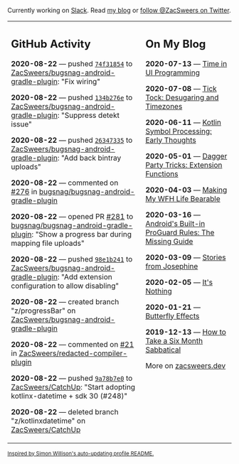 Currently working on [Slack](https://slack.com/). Read [my blog](https://zacsweers.dev/) or [follow @ZacSweers on Twitter](https://twitter.com/ZacSweers).

<table><tr><td valign="top" width="60%">

## GitHub Activity
<!-- githubActivity starts -->
**2020-08-22** — pushed [`74f31854`](https://github.com/ZacSweers/bugsnag-android-gradle-plugin/commit/74f31854ef18276fa8ed75ec38e303c9f95d05c6) to [ZacSweers/bugsnag-android-gradle-plugin](https://api.github.com/repos/ZacSweers/bugsnag-android-gradle-plugin): "Fix wiring"

**2020-08-22** — pushed [`134b276e`](https://github.com/ZacSweers/bugsnag-android-gradle-plugin/commit/134b276e9ad00b9bc71507a3160535c96b54ac1a) to [ZacSweers/bugsnag-android-gradle-plugin](https://api.github.com/repos/ZacSweers/bugsnag-android-gradle-plugin): "Suppress detekt issue"

**2020-08-22** — pushed [`26347335`](https://github.com/ZacSweers/bugsnag-android-gradle-plugin/commit/263473354d6adbac8be9d653ff99d5edc9a7ef11) to [ZacSweers/bugsnag-android-gradle-plugin](https://api.github.com/repos/ZacSweers/bugsnag-android-gradle-plugin): "Add back bintray uploads"

**2020-08-22** — commented on [#276](https://github.com/bugsnag/bugsnag-android-gradle-plugin/pull/276#issuecomment-678690500) in [bugsnag/bugsnag-android-gradle-plugin](https://api.github.com/repos/bugsnag/bugsnag-android-gradle-plugin)

**2020-08-22** — opened PR [#281](https://api.github.com/repos/bugsnag/bugsnag-android-gradle-plugin/pulls/281) to [bugsnag/bugsnag-android-gradle-plugin](https://api.github.com/repos/bugsnag/bugsnag-android-gradle-plugin): "Show a progress bar during mapping file uploads"

**2020-08-22** — pushed [`98e1b241`](https://github.com/ZacSweers/bugsnag-android-gradle-plugin/commit/98e1b241d8f7e4c27a3321f0e5798fc3fdd67d94) to [ZacSweers/bugsnag-android-gradle-plugin](https://api.github.com/repos/ZacSweers/bugsnag-android-gradle-plugin): "Add extension configuration to allow disabling"

**2020-08-22** — created branch "z/progressBar" on [ZacSweers/bugsnag-android-gradle-plugin](https://api.github.com/repos/ZacSweers/bugsnag-android-gradle-plugin)

**2020-08-22** — commented on [#21](https://github.com/ZacSweers/redacted-compiler-plugin/issues/21#issuecomment-678675080) in [ZacSweers/redacted-compiler-plugin](https://api.github.com/repos/ZacSweers/redacted-compiler-plugin)

**2020-08-22** — pushed [`9a78b7e0`](https://github.com/ZacSweers/CatchUp/commit/9a78b7e0b623e6a87a513a914ed3c02cae93f0aa) to [ZacSweers/CatchUp](https://api.github.com/repos/ZacSweers/CatchUp): "Start adopting kotlinx-datetime + sdk 30 (#248)"

**2020-08-22** — deleted branch "z/kotlinxdatetime" on [ZacSweers/CatchUp](https://api.github.com/repos/ZacSweers/CatchUp)
<!-- githubActivity ends -->
</td><td valign="top" width="40%">

## On My Blog
<!-- blog starts -->
**2020-07-13** — [Time in UI Programming](https://www.zacsweers.dev/time-in-ui/)

**2020-07-08** — [Tick Tock: Desugaring and Timezones](https://www.zacsweers.dev/ticktock-desugaring-timezones/)

**2020-06-11** — [Kotlin Symbol Processing: Early Thoughts](https://www.zacsweers.dev/kotlin-symbol-processor-early-thoughts/)

**2020-05-01** — [Dagger Party Tricks: Extension Functions](https://www.zacsweers.dev/dagger-party-tricks-extension-functions/)

**2020-04-03** — [Making My WFH Life Bearable](https://www.zacsweers.dev/making-wfh-life-bearable/)

**2020-03-16** — [Android's Built-in ProGuard Rules: The Missing Guide](https://www.zacsweers.dev/android-proguard-rules/)

**2020-03-09** — [Stories from Josephine](https://www.zacsweers.dev/stories-from-josephine/)

**2020-02-05** — [It's Nothing](https://www.zacsweers.dev/its-nothing/)

**2020-01-21** — [Butterfly Effects](https://www.zacsweers.dev/butterfly-effects/)

**2019-12-13** — [How to Take a Six Month Sabbatical](https://www.zacsweers.dev/how-to-take-a-six-month-sabbatical/)
<!-- blog ends -->
More on [zacsweers.dev](https://zacsweers.dev/)
</td></tr></table>

<sub><a href="https://simonwillison.net/2020/Jul/10/self-updating-profile-readme/">Inspired by Simon Willison's auto-updating profile README.</a></sub>